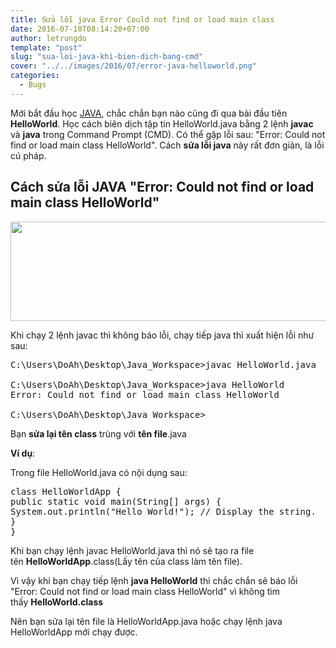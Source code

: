 ```yaml
---
title: Sửa lỗi java Error Could not find or load main class
date: 2016-07-10T08:14:20+07:00
author: letrungdo
template: "post"
slug: "sua-loi-java-khi-bien-dich-bang-cmd"
cover: "../../images/2016/07/error-java-helloworld.png"
categories:
  - Bugs
---
```

Mới bắt đầu học <a href="/hoc-lap-trinh/java" target="_blank" rel="noopener">JAVA</a>, chắc chắn bạn nào cũng đi qua bài đầu tiên **HelloWorld**. Học cách biên dịch tập tin HelloWorld.java bằng 2 lệnh **javac** và **java** trong Command Prompt (CMD). Có thể gặp lỗi sau: "Error: Could not find or load main class HelloWorld". Cách **sửa lỗi java** này rất đơn giản, là lỗi cú pháp.

## Cách sửa lỗi JAVA "Error: Could not find or load main class HelloWorld"

<img class="aligncenter size-full wp-image-1912" src="/media/2016/07/Error-Could-not-find-or-load-main-class.png" alt="" width="705" height="159" /> 

Khi chạy 2 lệnh javac thì không báo lỗi, chạy tiếp java thì xuất hiện lỗi như sau:

<pre class="brush: plain; title: ; notranslate" title="">C:\Users\DoAh\Desktop\Java_Workspace&gt;javac HelloWorld.java

C:\Users\DoAh\Desktop\Java_Workspace&gt;java HelloWorld
Error: Could not find or load main class HelloWorld

C:\Users\DoAh\Desktop\Java_Workspace&gt;</pre>

Bạn **sửa lại tên class** trùng với **tên file**.java

**Ví dụ**:

Trong file HelloWorld.java có nội dụng sau:

<pre class="brush: java; title: ; notranslate" title="">class HelloWorldApp {
public static void main(String[] args) {
System.out.println("Hello World!"); // Display the string.
}
}</pre>

Khi bạn chạy lệnh javac HelloWorld.java thì nó sẽ tạo ra file tên **HelloWorldApp**.class(Lấy tên của class làm tên file).

Vì vậy khi bạn chạy tiếp lệnh **java HelloWorld** thì chắc chắn sẽ báo lỗi "Error: Could not find or load main class HelloWorld" vì không tìm thấy **HelloWorld.class**

Nên bạn sửa lại tên file là HelloWorldApp.java hoặc chạy lệnh java HelloWorldApp mới chạy được.